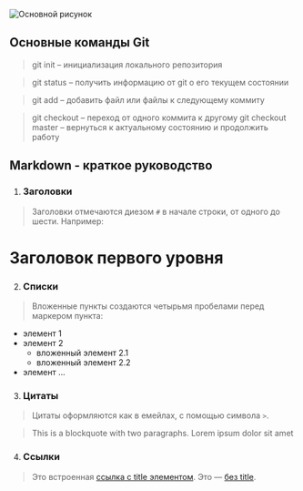 ![Основной рисунок](https://toghr.com/wp-content/uploads/2021/11/1-november-2021.jpg)

## Основные команды Git

> git init – инициализация локального репозитория

> git status – получить информацию от git о его текущем состоянии

> git add – добавить файл или файлы к следующему коммиту

> git checkout – переход от одного коммита к другому
> git checkout master – вернуться к актуальному состоянию и продолжить работу


## Markdown - краткое руководство

1. ### Заголовки

> Заголовки отмечаются диезом `#` в начале строки, от одного до шести. Например:

# Заголовок первого уровня #

2. ### Списки

> Вложенные пункты создаются четырьмя пробелами перед маркером пункта:

* элемент 1
* элемент 2
    * вложенный элемент 2.1
    * вложенный элемент 2.2
* элемент ...

3. ### Цитаты

> Цитаты оформляются как в емейлах, с помощью символа `>`.

> This is a blockquote with two paragraphs. Lorem ipsum dolor sit amet

4. ### Ссылки

> Это встроенная [ссылка с title элементом](http://example.com/link "Я ссылка"). Это — [без title](http://example.com/link).
